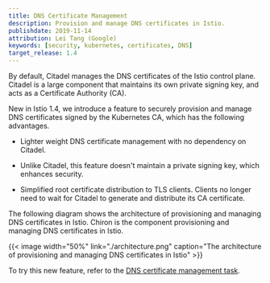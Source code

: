 ```yaml
---
title: DNS Certificate Management
description: Provision and manage DNS certificates in Istio.
publishdate: 2019-11-14
attribution: Lei Tang (Google)
keywords: [security, kubernetes, certificates, DNS]
target_release: 1.4
---
```


By default, Citadel manages the DNS certificates of the Istio control plane.
Citadel is a large component that maintains its own private signing key, and acts as a Certificate Authority (CA).

New in Istio 1.4, we introduce a feature to securely provision and manage DNS certificates
signed by the Kubernetes CA, which has the following advantages.

* Lighter weight DNS certificate management with no dependency on Citadel.

* Unlike Citadel, this feature doesn't maintain a private signing key, which enhances security.

* Simplified root certificate distribution to TLS clients.
Clients no longer need to wait for Citadel to generate and distribute its CA certificate.

The following diagram shows the architecture of provisioning and managing DNS certificates in Istio.
Chiron is the component provisioning and managing DNS certificates in Istio.

{{< image width="50%"
    link="./architecture.png"
    caption="The architecture of provisioning and managing DNS certificates in Istio"
    >}}

To try this new feature, refer to the [DNS certificate management task](/pt-br/docs/tasks/security/cert-management/dns-cert).
